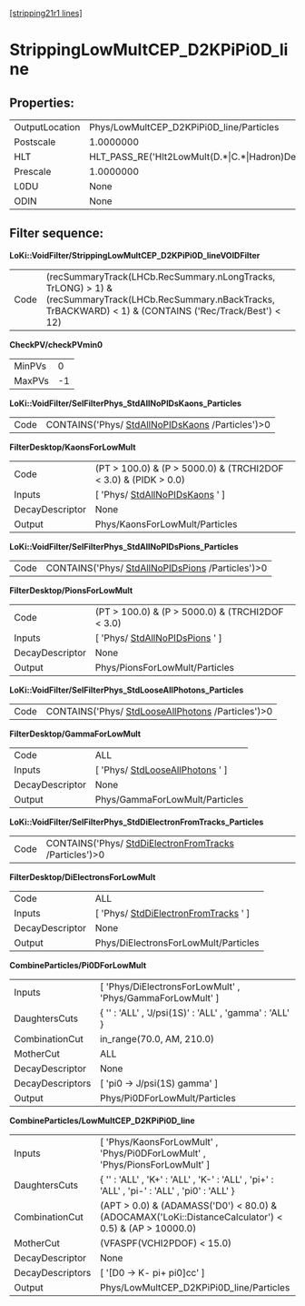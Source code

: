 [[stripping21r1 lines]](./stripping21r1-index)

# StrippingLowMultCEP_D2KPiPi0D_line

## Properties:

|                |                                                        |
|----------------|--------------------------------------------------------|
| OutputLocation | Phys/LowMultCEP_D2KPiPi0D_line/Particles               |
| Postscale      | 1.0000000                                              |
| HLT            | HLT_PASS_RE('Hlt2LowMult(D.\*\|C.\*\|Hadron)Decision') |
| Prescale       | 1.0000000                                              |
| L0DU           | None                                                   |
| ODIN           | None                                                   |

## Filter sequence:

**LoKi::VoidFilter/StrippingLowMultCEP_D2KPiPi0D_lineVOIDFilter**

|      |                                                                                                                                                                     |
|------|---------------------------------------------------------------------------------------------------------------------------------------------------------------------|
| Code | (recSummaryTrack(LHCb.RecSummary.nLongTracks, TrLONG) \> 1) & (recSummaryTrack(LHCb.RecSummary.nBackTracks, TrBACKWARD) \< 1) & (CONTAINS ('Rec/Track/Best') \< 12) |

**CheckPV/checkPVmin0**

|        |     |
|--------|-----|
| MinPVs | 0   |
| MaxPVs | -1  |

**LoKi::VoidFilter/SelFilterPhys_StdAllNoPIDsKaons_Particles**

|      |                                                                                        |
|------|----------------------------------------------------------------------------------------|
| Code | CONTAINS('Phys/ [StdAllNoPIDsKaons](./stripping21r1-stdallnopidskaons) /Particles')\>0 |

**FilterDesktop/KaonsForLowMult**

|                 |                                                                       |
|-----------------|-----------------------------------------------------------------------|
| Code            | (PT \> 100.0) & (P \> 5000.0) & (TRCHI2DOF \< 3.0) & (PIDK \> 0.0)    |
| Inputs          | [ 'Phys/ [StdAllNoPIDsKaons](./stripping21r1-stdallnopidskaons) ' ] |
| DecayDescriptor | None                                                                  |
| Output          | Phys/KaonsForLowMult/Particles                                        |

**LoKi::VoidFilter/SelFilterPhys_StdAllNoPIDsPions_Particles**

|      |                                                                                        |
|------|----------------------------------------------------------------------------------------|
| Code | CONTAINS('Phys/ [StdAllNoPIDsPions](./stripping21r1-stdallnopidspions) /Particles')\>0 |

**FilterDesktop/PionsForLowMult**

|                 |                                                                       |
|-----------------|-----------------------------------------------------------------------|
| Code            | (PT \> 100.0) & (P \> 5000.0) & (TRCHI2DOF \< 3.0)                    |
| Inputs          | [ 'Phys/ [StdAllNoPIDsPions](./stripping21r1-stdallnopidspions) ' ] |
| DecayDescriptor | None                                                                  |
| Output          | Phys/PionsForLowMult/Particles                                        |

**LoKi::VoidFilter/SelFilterPhys_StdLooseAllPhotons_Particles**

|      |                                                                                          |
|------|------------------------------------------------------------------------------------------|
| Code | CONTAINS('Phys/ [StdLooseAllPhotons](./stripping21r1-stdlooseallphotons) /Particles')\>0 |

**FilterDesktop/GammaForLowMult**

|                 |                                                                         |
|-----------------|-------------------------------------------------------------------------|
| Code            | ALL                                                                     |
| Inputs          | [ 'Phys/ [StdLooseAllPhotons](./stripping21r1-stdlooseallphotons) ' ] |
| DecayDescriptor | None                                                                    |
| Output          | Phys/GammaForLowMult/Particles                                          |

**LoKi::VoidFilter/SelFilterPhys_StdDiElectronFromTracks_Particles**

|      |                                                                                                    |
|------|----------------------------------------------------------------------------------------------------|
| Code | CONTAINS('Phys/ [StdDiElectronFromTracks](./stripping21r1-stddielectronfromtracks) /Particles')\>0 |

**FilterDesktop/DiElectronsForLowMult**

|                 |                                                                                   |
|-----------------|-----------------------------------------------------------------------------------|
| Code            | ALL                                                                               |
| Inputs          | [ 'Phys/ [StdDiElectronFromTracks](./stripping21r1-stddielectronfromtracks) ' ] |
| DecayDescriptor | None                                                                              |
| Output          | Phys/DiElectronsForLowMult/Particles                                              |

**CombineParticles/Pi0DForLowMult**

|                  |                                                             |
|------------------|-------------------------------------------------------------|
| Inputs           | [ 'Phys/DiElectronsForLowMult' , 'Phys/GammaForLowMult' ] |
| DaughtersCuts    | { '' : 'ALL' , 'J/psi(1S)' : 'ALL' , 'gamma' : 'ALL' }      |
| CombinationCut   | in_range(70.0, AM, 210.0)                                   |
| MotherCut        | ALL                                                         |
| DecayDescriptor  | None                                                        |
| DecayDescriptors | [ 'pi0 -\> J/psi(1S) gamma' ]                             |
| Output           | Phys/Pi0DForLowMult/Particles                               |

**CombineParticles/LowMultCEP_D2KPiPi0D_line**

|                  |                                                                                                          |
|------------------|----------------------------------------------------------------------------------------------------------|
| Inputs           | [ 'Phys/KaonsForLowMult' , 'Phys/Pi0DForLowMult' , 'Phys/PionsForLowMult' ]                            |
| DaughtersCuts    | { '' : 'ALL' , 'K+' : 'ALL' , 'K-' : 'ALL' , 'pi+' : 'ALL' , 'pi-' : 'ALL' , 'pi0' : 'ALL' }             |
| CombinationCut   | (APT \> 0.0) & (ADAMASS('D0') \< 80.0) & (ADOCAMAX('LoKi::DistanceCalculator') \< 0.5) & (AP \> 10000.0) |
| MotherCut        | (VFASPF(VCHI2PDOF) \< 15.0)                                                                              |
| DecayDescriptor  | None                                                                                                     |
| DecayDescriptors | [ '[D0 -\> K- pi+ pi0]cc' ]                                                                          |
| Output           | Phys/LowMultCEP_D2KPiPi0D_line/Particles                                                                 |
